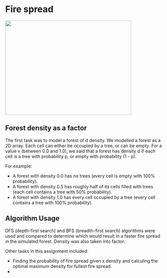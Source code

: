 # Fire spread #
 
<img src="https://github.com/Chameleon-7/Forest_Project/blob/master/Fire%20Spread.png" width="400" height="300">



## Forest density as a factor ##

The first task was to model a forest of d density. We modelled a forest as a 2D array. Each cell can either be occupied by a tree, or can be empty. For a value v (between 0.0 and 1.0), we said that a forest has density d if each cell is a tree with probability p, or empty with probability (1 - p).

For example:

* A forest with density 0.0 has no trees (every cell is empty with 100% probability).
* A forest with density 0.5 has roughly half of its cells filled with trees (each cell contains a tree with 50% probability).
* A forest with density 1.0 has every cell occupied by a tree (every cell contains a tree with 100% probability).

## Algorithm Usage ##
DFS (depth-first search) and BFS (breadth-first search) algorithms were used and compared to determine which would result in a faster fire spread in the simulated forest. Density was also taken into factor. 

Other tasks in this assignment included:

* Finding the probability of fire spread given x density and calculing the optimal maximum density for fullest fire spread.
* 
